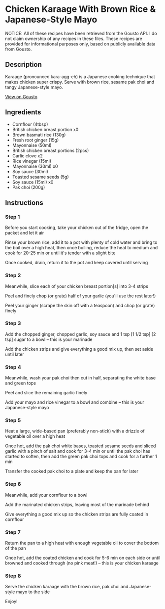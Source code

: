 # Chicken Karaage With Brown Rice & Japanese-Style Mayo

NOTICE: All of these recipes have been retrieved from the Gousto API. I do not claim ownership of any recipes in these files. These recipes are provided for informational purposes only, based on publicly available data from Gousto.

## Description

Karaage (pronounced kara-agg-eh) is a Japanese cooking technique that makes chicken super crispy. Serve with brown rice, sesame pak choi and tangy Japanese-style mayo.

[View on Gousto](https://www.gousto.co.uk/recipes/cookbook/chicken-karaage-with-black-rice)

## Ingredients

- Cornflour (4tbsp)
- British chicken breast portion x0
- Brown basmati rice (130g)
- Fresh root ginger (15g)
- Mayonnaise (50ml)
- British chicken breast portions (2pcs)
- Garlic clove x2
- Rice vinegar (15ml)
- Mayonnaise (30ml) x0
- Soy sauce (30ml)
- Toasted sesame seeds (5g)
- Soy sauce (15ml) x0
- Pak choi (200g)

## Instructions


### Step 1

Before you start cooking, take your chicken out of the fridge, open the packet and let it air

Rinse your brown rice, add it to a pot with plenty of cold water and bring to the boil over a high heat, then once boiling, reduce the heat to medium and cook for 20-25 min or until it's tender with a slight bite

Once cooked, drain, return it to the pot and keep covered until serving


### Step 2

Meanwhile, slice each of your chicken breast portion[s] into 3-4 strips

Peel and finely chop (or grate) half of your garlic (you'll use the rest later!)

Peel your ginger (scrape the skin off with a teaspoon) and chop (or grate) finely


### Step 3

Add the chopped ginger, chopped garlic, soy sauce and 1 tsp <span class="text-purple">[1 1/2 tsp] </span><span class="text-danger">[2 tsp]</span> sugar to a bowl – this is your marinade

Add the chicken strips and give everything a good mix up, then set aside until later


### Step 4

Meanwhile, wash your pak choi then cut in half, separating the white base and green tops

Peel and slice the remaining garlic finely

Add your mayo and rice vinegar to a bowl and combine – this is your Japanese-style mayo


### Step 5

Heat a large, wide-based pan (preferably non-stick) with a drizzle of vegetable oil over a high heat

Once hot, add the pak choi white bases, toasted sesame seeds and sliced garlic with a pinch of salt and cook for 3-4 min or until the pak choi has started to soften, then add the green pak choi tops and cook for a further 1 min

Transfer the cooked pak choi to a plate and keep the pan for later


### Step 6

Meanwhile, add your cornflour to a bowl

Add the marinated chicken strips, leaving most of the marinade behind

Give everything a good mix up so the chicken strips are fully coated in cornflour


### Step 7

Return the pan to a high heat with enough vegetable oil to cover the bottom of the pan

Once hot, add the coated chicken and cook for 5-6 min on each side or until browned and cooked through (no pink meat!) – this is your chicken karaage

### Step 8

Serve the chicken karaage with the brown rice, pak choi and Japanese-style mayo to the side

Enjoy!

